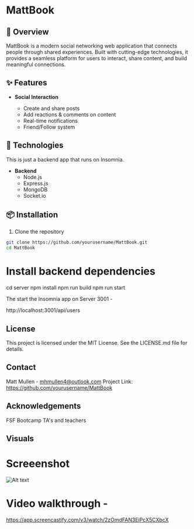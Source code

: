 # MattBook

## 📱 Overview

MattBook is a modern social networking web application that connects people through shared experiences. Built with cutting-edge technologies, it provides a seamless platform for users to interact, share content, and build meaningful connections.

## ✨ Features

- **Social Interaction**

  - Create and share posts
  - Add reactions & comments on content
  - Real-time notifications
  - Friend/Follow system


## 🚀 Technologies

This is just a backend app that runs on Insomnia.
- **Backend**
  - Node.js
  - Express.js
  - MongoDB
  - Socket.io

## 📦 Installation

1. Clone the repository

```bash
git clone https://github.com/yourusername/MattBook.git
cd MattBook
```
# Install backend dependencies

cd server
npm install
npm run build
npm run start

The start the Insomnia app on Server 3001 -

http://localhost:3001/api/users

## License

This project is licensed under the MIT License.  See the LICENSE.md file for details.

## Contact
Matt Mullen - mhmullen4@outlook.com
Project Link: https://github.com/yourusername/MattBook

## Acknowledgements
FSF Bootcamp TA's and teachers

## Visuals

# Screeenshot
![Alt text](<Screenshot 2025-04-17 at 2.28.28 PM.png>)

# Video walkthrough - 
https://app.screencastify.com/v3/watch/2zOmdFAN3EiPcX5CXbcX

